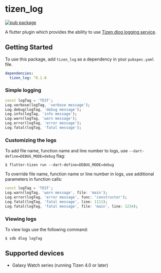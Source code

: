 # tizen_log

[![pub package](https://img.shields.io/pub/v/tizen_log.svg)](https://pub.dev/packages/tizen_log)

A flutter plugin which provides the ability to use [Tizen dlog logging service](https://docs.tizen.org/application/native/guides/error/system-logs/).

## Getting Started

To use this package, add `tizen_log` as a dependency in your `pubspec.yaml` file.

```yaml
dependencies:
  tizen_log: ^0.1.0
```

### Simple logging

```dart
const logTag = 'TEST';
Log.verbose(logTag, 'verbose message');
Log.debug(logTag, 'debug message');
Log.info(logTag, 'info message');
Log.warn(logTag, 'warn message');
Log.error(logTag, 'error message');
Log.fatal(logTag, 'fatal message');
```

### Customizing the logs

To add file name, function name and line number to logs, use `--dart-define=DEBUG_MODE=debug` flag:

```console
$ flutter-tizen run --dart-define=DEBUG_MODE=debug
```

To override file name, function name or line number in logs, use additional parameters in function calls:

```dart
const logTag = 'TEST';
Log.warn(logTag, 'warn message', file: 'main');
Log.error(logTag, 'error message', func: 'constructor');
Log.fatal(logTag, 'fatal message', line: 1111);
Log.fatal(logTag, 'fatal message', file: 'main', line: 1234);
```

### Viewing logs

To view logs use the following command:

```console
$ sdb dlog logTag
```

## Supported devices

- Galaxy Watch series (running Tizen 4.0 or later)
